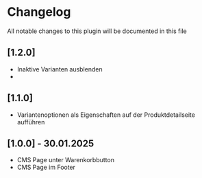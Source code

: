 # Changelog
All notable changes to this plugin will be documented in this file

## [1.2.0]

- Inaktive Varianten ausblenden
- 

## [1.1.0] 

- Variantenoptionen als Eigenschaften auf der Produktdetailseite aufführen


## [1.0.0] - 30.01.2025

- CMS Page unter Warenkorbbutton
- CMS Page im Footer
